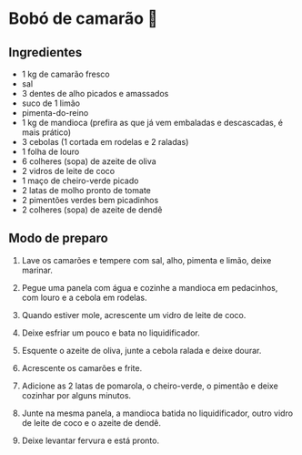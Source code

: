 # Bobó de camarão :fried_shrimp:

## Ingredientes
 - 1 kg de camarão fresco
 - sal
 - 3 dentes de alho picados e amassados
 - suco de 1 limão
 - pimenta-do-reino
 - 1 kg de mandioca (prefira as que já vem embaladas e descascadas, é mais prático)
 - 3 cebolas (1 cortada em rodelas e 2 raladas)
 - 1 folha de louro
 - 6 colheres (sopa) de azeite de oliva
 - 2 vidros de leite de coco
 - 1 maço de cheiro-verde picado
 - 2 latas de molho pronto de tomate 
 - 2 pimentões verdes bem picadinhos
 - 2 colheres (sopa) de azeite de dendê

## Modo de preparo
1. Lave os camarões e tempere com sal, alho, pimenta e limão, deixe marinar.

2. Pegue uma panela com água e cozinhe a mandioca em pedacinhos, com louro e a cebola em rodelas.

3. Quando estiver mole, acrescente um vidro de leite de coco.

4. Deixe esfriar um pouco e bata no liquidificador.

5. Esquente o azeite de oliva, junte a cebola ralada e deixe dourar.

6. Acrescente os camarões e frite.

7. Adicione as 2 latas de pomarola, o cheiro-verde, o pimentão e deixe cozinhar por alguns minutos.

8. Junte na mesma panela, a mandioca batida no liquidificador, outro vidro de leite de coco e o azeite de dendê.

9. Deixe levantar fervura e está pronto.
